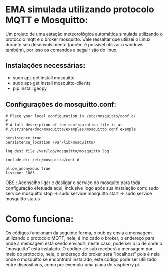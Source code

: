# EMA simulada utilizando protocolo MQTT e Mosquitto:
Um projeto de uma estação meteorológica automática simulada utilizando o protocolo mqtt e o broker mosquitto. Vale ressaltar que utilizei o Linux durante seu desenvolvimento (porém é possível utilizar o windows também), por isso os comandos a seguir são do linux.

## Instalações necessárias:
- sudo apt-get install mosquitto
- sudo apt-get install mosquitto-clients
- pip install geopy

## Configurações do mosquitto.conf:
```
# Place your local configuration in /etc/mosquitto/conf.d/
#
# A full description of the configuration file is at
# /usr/share/doc/mosquitto/examples/mosquitto.conf.example

persistence true
persistence_location /var/lib/mosquitto/

log_dest file /var/log/mosquitto/mosquitto.log

include_dir /etc/mosquitto/conf.d

allow_anonymous true
listener 1883
```
OBS.: Aconselho ligar e desligar o serviço do mosquito para toda configuração efetuada aqui, inclusive logo após sua instalação com:
sudo service mosquitto stop -> sudo service mosquitto start -> sudo service mosquitto status 

# Como funciona:
Os códigos funcionam da seguinte forma, o pub.py envia a mensagem utilizando o protocolo MQTT, nele, é indicado o broker, o endereço para onde a mensagem está sendo enviada, neste caso, pode ser o ip de onde o "mosquitto" está instalado. O código de sub receberá a mensagem por meio do protocolo, nele, o endereço do broker será "localhost" pois é nela onde o mosquitto se encontrará instalado, este código pode ser utilizado entre dispositivos, como por exemplo uma placa de raspberry pi.
